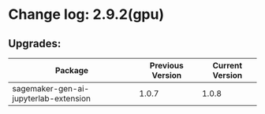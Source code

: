 # Change log: 2.9.2(gpu)

## Upgrades: 

Package | Previous Version | Current Version
---|---|---
sagemaker-gen-ai-jupyterlab-extension|1.0.7|1.0.8
